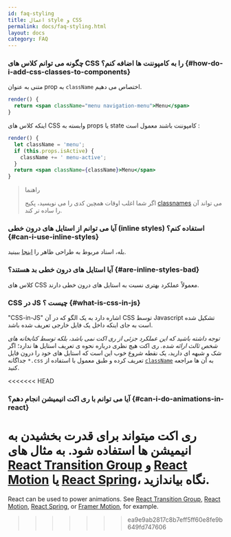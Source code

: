 ```yaml
---
id: faq-styling
title: اعمال style و CSS
permalink: docs/faq-styling.html
layout: docs
category: FAQ
---
```


### چگونه می توانم کلاس های CSS را به کامپوننت ها اضافه کنم؟ {#how-do-i-add-css-classes-to-components}

متنی به عنوان prop به `className` اختصاص می دهیم.

```jsx
render() {
  return <span className="menu navigation-menu">Menu</span>
}
```

اینکه کلاس های CSS وابسته به props یا state کامپوننت باشند معمول است :

```jsx
render() {
  let className = 'menu';
  if (this.props.isActive) {
    className += ' menu-active';
  }
  return <span className={className}>Menu</span>
}
```

> راهنما
> 
> اگر شما اغلب اوقات همچین کدی را می نویسید، پکیج [classnames](https://www.npmjs.com/package/classnames#usage-with-reactjs) می تواند آن را ساده تر کند.

### آیا می توانم از استایل های درون خطی (inline styles) استفاده کنم؟ {#can-i-use-inline-styles}

بله، اسناد مربوط به طراحی ظاهر را [اینجا](/docs/dom-elements.html#style) ببینید.

### آیا استایل های درون خطی بد هستند؟ {#are-inline-styles-bad}

کلاس های CSS معمولاً عملکرد بهتری نسبت به استایل های درون خطی دارند.

### CSS در JS چیست ؟ {#what-is-css-in-js}

"CSS-in-JS" اشاره دارد به یک الگو که در آن CSS توسط Javascript تشکیل شده است به جای اینکه داخل یک فایل خارجی تعریف شده باشد.

_توجه داشته باشید که این عملکرد جزئی از ری اکت نمی باشد، بلکه توسط کتابخانه های شخص ثالث ارائه شده._ ری اکت هیچ نظری درباره نحوه ی تعریف استایل ها ندارد؛ اگر شک و شبهه ای دارید، یک نقطه شروع خوب این است که استایل های خود را درون فایل جداگانه `*.css` تعریف کرده و طبق معمول با استفاده از [`className`](/docs/dom-elements.html#classname) به آن ها مراجعه کنید.


<<<<<<< HEAD
### آیا می توانم با ری اکت انیمیشن انجام دهم؟ {#can-i-do-animations-in-react}

ری اکت میتواند برای قدرت بخشیدن به انیمیشن ها استفاده شود. به مثال های [React Transition Group](https://reactcommunity.org/react-transition-group/) و [React Motion](https://github.com/chenglou/react-motion) یا [React Spring](https://github.com/react-spring/react-spring)، نگاه بیاندازید.
=======
React can be used to power animations. See [React Transition Group](https://reactcommunity.org/react-transition-group/), [React Motion](https://github.com/chenglou/react-motion), [React Spring](https://github.com/react-spring/react-spring), or [Framer Motion](https://framer.com/motion), for example.
>>>>>>> ea9e9ab2817c8b7eff5ff60e8fe9b649fd747606
